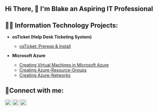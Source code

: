 ## Hi There, 👋 I'm Blake an Aspiring IT Professional

<h2>👨‍💻 Information Technology Projects:</h2>

- <b>osTicket (Help Desk Ticketing System)</b>
  - [osTicket: Prereqs & Install](https://github.com/BlakePfeifer/osticket-prereqs)


- <b>Microsoft Azure</b>
  - [Creating Virtual Machines in Microsoft Azure](https://github.com/BlakePfeifer/Virtual-Machine-Azure)
  - [Creating Azure-Resource-Groups](https://github.com/BlakePfeifer/Azure-Resource-Groups)
  - [Creating Azure-Networks](https://github.com/BlakePfeifer/Azure-Networks)
<h2>🤳Connect with me:</h2>

[<img align="left" alt="Josh | Twitter" width="22px" src="https://cdn.jsdelivr.net/npm/simple-icons@v3/icons/twitter.svg" />][twitter]
[<img align="left" alt="Josh | LinkedIn" width="22px" src="https://cdn.jsdelivr.net/npm/simple-icons@v3/icons/linkedin.svg" />][linkedin]
[<img align="left" alt="Josh | Instagram" width="22px" src="https://cdn.jsdelivr.net/npm/simple-icons@v3/icons/instagram.svg" />][instagram]

[twitter]: https://twitter.com/Josh
[instagram]: https://www.instagram.com/bbbbbblyy
[linkedin]: https://linkedin.com/in/BlakePfeifer
